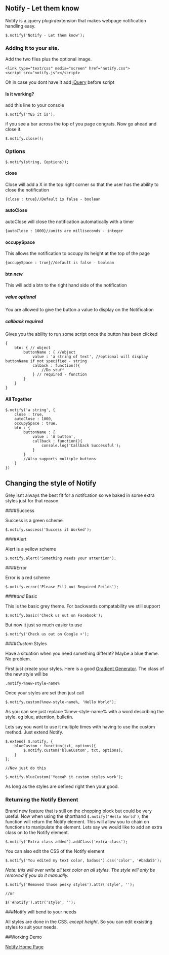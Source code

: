 ## Notify - Let them know

Notify is a jquery plugin/extension that makes webpage notification handling easy.

    $.notify('Notify - Let them know');
    
### Adding it to your site.

Add the two files plus the optional image.

    <link type="text/css" media="screen" href="notify.css">
    <script src="notify.js"></script>
    
Oh in case you dont have it add [jQuery](http://jquery.com) before script

#### Is it working?

add this line to your console
    
    $.notify('YES it is');
    
if you see a bar across the top of you page congrats. Now go ahead and close it.

    $.notify.close();
    
### Options

    $.notify(string, {options});
    
#### close

Close will add a X in the top right corner so that the user has the ability to close the notification

    {close : true}//Default is false - boolean
    
#### autoClose

autoClose will close the notification automatically with a timer

    {autoClose : 1000}//units are milliseconds - integer
    
#### occupySpace

This allows the notification to occupy its height at the top of the page

    {occupySpace : true}//default is false - boolean
    
#### btn *new*

This will add a btn to the right hand side of the notification

##### value _optional_

You are allowed to give the button a value to display on the Notification

##### callback _required_

Gives you the ability to run some script once the button has been clicked

    {
        btn: { // object
            buttonName : { //object
                value : 'a string of text', //optional will display buttonName if not specified - string
                calback : function(){
                    //Do stuff
                } // required - function
            }
        }
    }
    
#### All Together

    $.notify('a string', {
        close : true,
        autoClose : 1000,
        occupySpace : true,
        btn : {
            buttonName : {
                value : 'A button',
                callback : function(){
                    console.log('Callback Successful');
                }
            }
            //Also supports multiple buttons
        }
    })
    
    
## Changing the style of Notify

Grey isnt always the best fit for a notifcation so we baked in some extra styles just for that reason.

####Success

Success is a green scheme

    $.notify.success('Success it Worked');
    
####Alert

Alert is a yellow scheme

    $.notify.alert('Something needs your attention');
    
####Error

Error is a red scheme

    $.notify.error('Please Fill out Required Feilds');
    
####_and_ Basic

This is the basic grey theme. For backwards compatability we still support

    $.notify.basic('Check us out on Facebook');
    
But now it just so much easier to use

    $.notify('Check us out on Google +');
    
####*Custom* Styles

Have a situation when you need something differnt? Maybe a blue theme. No problem.

First just create your styles. Here is a good [Gradient Generator](http://www.colorzilla.com/gradient-editor/). The class of the new style will be

    .notify-%new-style-name%
    
Once your styles are set then just call

    $.notify.custom(%new-style-name%, 'Hello World');
    
As you can see just replace %new-style-name% with a word describing the style. eg blue, attention, bulletin.

Lets say you want to use it multiple times with having to use the custom method. Just extend Notify.

    $.extend( $.notify, {
        blueCustom : function(txt, options){
            $.notify.custom('blueCustom', txt, options);
        }
    };
    
    //Now just do this
    
    $.notify.blueCustom('Yeeeah it custom styles work');

As long as the styles are defined right then your good.

### Returning the Notify Element

Brand new feature that is still on the chopping block but could be very useful. Now when using the shorthand `$.notify('Hello World')`, the function will return the Notify element. This will allow you to chain on functions to manipulate the element. Lets say we would like to add an extra class on to the Notify element.

    $.notify('Extra class added').addClass('extra-class');
    
You can also edit the CSS of the Notify element

    $.notify('You edited my text color, badass').css('color', '#bada55');
    
_Note: this will over write all text color on all styles. The style will only be removed if you do it manually._

    $.notify('Removed those pesky styles').attr('style', '');
    
    //or
    
    $('#notify').attr('style', '');

###Notify will bend to your needs

All styles are done in the CSS. _except height_. So you can edit exsisting styles to suit your needs.
    
##Working Demo

[Notify Home Page](http://redeyeoperation.com/plugins/Notify)